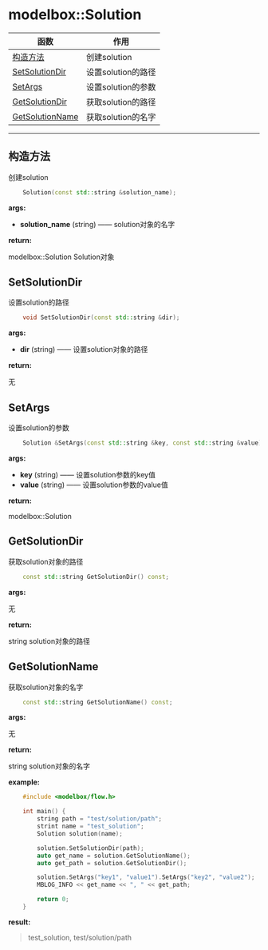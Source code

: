 # modelbox::Solution

|函数|作用|
|-|-|
|[构造方法](#构造方法)|创建solution|
|[SetSolutionDir](#setsolutiondir)|设置solution的路径|
|[SetArgs](#setargs)|设置solution的参数|
|[GetSolutionDir](#getsolutiondir)|获取solution的路径|
|[GetSolutionName](#getsolutionname)|获取solution的名字|
---

## 构造方法

创建solution

```c++
    Solution(const std::string &solution_name);
```

**args:**  

* **solution_name** (string) ——  solution对象的名字

**return:**  

modelbox::Solution  Solution对象

## SetSolutionDir

设置solution的路径

```c++
    void SetSolutionDir(const std::string &dir);
```

**args:**  

* **dir** (string) ——  设置solution对象的路径

**return:**  

无

## SetArgs

设置solution的参数

```c++
    Solution &SetArgs(const std::string &key, const std::string &value);
```

**args:**  

* **key** (string) ——  设置solution参数的key值
* **value** (string) ——  设置solution参数的value值

**return:**  

modelbox::Solution

## GetSolutionDir

获取solution对象的路径

```c++
    const std::string GetSolutionDir() const;
```

**args:**  

无

**return:**  

string solution对象的路径

## GetSolutionName

获取solution对象的名字

```c++
    const std::string GetSolutionName() const;
```

**args:**  

无

**return:**  

string solution对象的名字

**example:**  

```c++
    #include <modelbox/flow.h>

    int main() {
        string path = "test/solution/path";
        strint name = "test_solution";
        Solution solution(name);

        solution.SetSolutionDir(path);
        auto get_name = solution.GetSolutionName();
        auto get_path = solution.GetSolutionDir();

        solution.SetArgs("key1", "value1").SetArgs("key2", "value2");
        MBLOG_INFO << get_name << ", " << get_path;

        return 0;
    }

```

**result:**

> test_solution, test/solution/path

